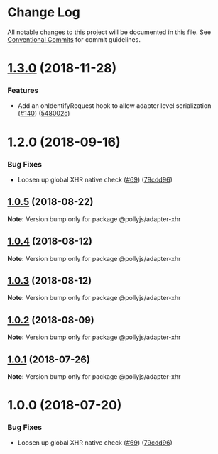 # Change Log

All notable changes to this project will be documented in this file.
See [Conventional Commits](https://conventionalcommits.org) for commit guidelines.

# [1.3.0](https://github.com/netflix/pollyjs/tree/master/packages/@pollyjs/adapter-xhr/compare/v1.2.0...v1.3.0) (2018-11-28)


### Features

* Add an onIdentifyRequest hook to allow adapter level serialization ([#140](https://github.com/netflix/pollyjs/tree/master/packages/[@pollyjs](https://github.com/pollyjs)/adapter-xhr/issues/140)) ([548002c](https://github.com/netflix/pollyjs/tree/master/packages/@pollyjs/adapter-xhr/commit/548002c))





<a name="1.2.0"></a>
# 1.2.0 (2018-09-16)


### Bug Fixes

* Loosen up global XHR native check ([#69](https://github.com/netflix/pollyjs/tree/master/packages/[@pollyjs](https://github.com/pollyjs)/adapter-xhr/issues/69)) ([79cdd96](https://github.com/netflix/pollyjs/tree/master/packages/@pollyjs/adapter-xhr/commit/79cdd96))




<a name="1.0.5"></a>
## [1.0.5](https://github.com/netflix/pollyjs/tree/master/packages/@pollyjs/adapter-xhr/compare/@pollyjs/adapter-xhr@1.0.4...@pollyjs/adapter-xhr@1.0.5) (2018-08-22)




**Note:** Version bump only for package @pollyjs/adapter-xhr

<a name="1.0.4"></a>
## [1.0.4](https://github.com/netflix/pollyjs/tree/master/packages/@pollyjs/adapter-xhr/compare/@pollyjs/adapter-xhr@1.0.3...@pollyjs/adapter-xhr@1.0.4) (2018-08-12)




**Note:** Version bump only for package @pollyjs/adapter-xhr

<a name="1.0.3"></a>
## [1.0.3](https://github.com/netflix/pollyjs/tree/master/packages/@pollyjs/adapter-xhr/compare/@pollyjs/adapter-xhr@1.0.2...@pollyjs/adapter-xhr@1.0.3) (2018-08-12)




**Note:** Version bump only for package @pollyjs/adapter-xhr

<a name="1.0.2"></a>
## [1.0.2](https://github.com/netflix/pollyjs/tree/master/packages/@pollyjs/adapter-xhr/compare/@pollyjs/adapter-xhr@1.0.1...@pollyjs/adapter-xhr@1.0.2) (2018-08-09)




**Note:** Version bump only for package @pollyjs/adapter-xhr

<a name="1.0.1"></a>
## [1.0.1](https://github.com/netflix/pollyjs/tree/master/packages/@pollyjs/adapter-xhr/compare/@pollyjs/adapter-xhr@1.0.0...@pollyjs/adapter-xhr@1.0.1) (2018-07-26)




**Note:** Version bump only for package @pollyjs/adapter-xhr

<a name="1.0.0"></a>
# 1.0.0 (2018-07-20)


### Bug Fixes

* Loosen up global XHR native check ([#69](https://github.com/netflix/pollyjs/tree/master/packages/[@pollyjs](https://github.com/pollyjs)/adapter-xhr/issues/69)) ([79cdd96](https://github.com/netflix/pollyjs/tree/master/packages/@pollyjs/adapter-xhr/commit/79cdd96))
